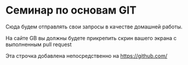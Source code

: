 # Семинар по основам GIT

Сюда будем отправлять свои запросы в качестве домашней работы.

На сайте GB вы должны будете прикрепить скрин вашего экрана с выполненным pull request

Эта строчка добавлена непосредственно на https://github.com/
